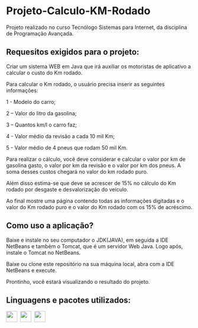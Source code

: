 # Projeto-Calculo-KM-Rodado

Projeto realizado no curso Tecnólogo Sistemas para Internet, da disciplina de Programação Avançada.

## Requesitos exigidos para o projeto:

Criar um sistema WEB em Java que irá auxiliar os motoristas de aplicativo a calcular o custo do Km rodado.

Para calcular o Km rodado, o usuário precisa inserir as seguintes informações:

1 - Modelo do carro;

2 – Valor do litro da gasolina;

3 – Quantos km/l o carro faz;

4 - Valor médio da revisão a cada 10 mil Km;

5 - Valor médio de 4 pneus que rodam 50 mil Km.

Para realizar o cálculo, você deve considerar e calcular o valor por km de gasolina gasto, o valor por km da revisão e o valor por km dos pneus. A soma desses custos chegará no valor do km rodado puro.

Além disso estima-se que deve se acrescer de 15% no cálculo do Km rodado por desgaste e desvalorização do veículo.

Ao final mostre uma página contendo todas as informações digitadas e o valor do Km rodado puro e o valor do Km rodado com os 15% de acréscimo.

## Como uso a aplicação?

Baixe e instale no seu computador o JDK(JAVA), em seguida a IDE NetBeans e também o Tomcat, que é um servidor Web Java. Logo após, instale o Tomcat no NetBeans.

Baixe ou clone este repositório na sua máquina local, abra com a IDE NetBeans e execute.

Prontinho, você estará visualizando o resultado do projeto.

## Linguagens e pacotes utilizados:

<div style="display: grid; grid-auto-flow:column; width: fit-content; gap: 0.5rem;">
    <img height="30px" src="https://cdn.jsdelivr.net/gh/devicons/devicon/icons/java/java-original-wordmark.svg" />
    <img height="30px" src="https://upload.wikimedia.org/wikipedia/commons/9/98/Apache_NetBeans_Logo.svg" />
    <img height="30px" src="https://upload.wikimedia.org/wikipedia/commons/thumb/f/fe/Apache_Tomcat_logo.svg/1280px-Apache_Tomcat_logo.svg.png" />
</div>